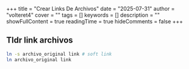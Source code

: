 +++
title = "Crear Links De Archivos"
date = "2025-07-31"
author = "volteret4"
cover = ""
tags = []
keywords = []
description = ""
showFullContent = true
readingTime = true
hideComments = false
+++


## Tldr link archivos
```bash
ln -s archivo_original link # soft link
ln archivo_original link
